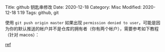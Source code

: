Title: github 钥匙串修改
Date: 2020-12-18
Category: Misc
Modified: 2020-12-18 1:19
Tags: github, git

使用 `git push origin master` 如果出现 `permission denied to user`，可能是因为你的默认推送的帐户并不是仓库的拥有者（你有两个帐户），需要参考如下教程（针对 macos）：

[ref](https://docs.github.com/en/free-pro-team@latest/github/using-git/updating-credentials-from-the-macos-keychain)